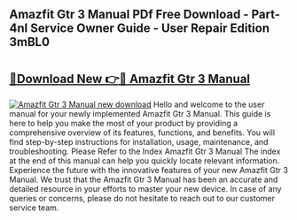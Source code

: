 ## Amazfit Gtr 3 Manual PDf Free Download - Part-4nl Service Owner Guide - User Repair Edition 3mBL0

# <h2><a href="http://cf15337.oget.top/?id=Amazfit+Gtr+3+Manual">🔗Download New 👉🔴 Amazfit Gtr 3 Manual</a></h2>

[![Amazfit Gtr 3 Manual new download](https://i.imgur.com/5g1atiW.png)](http://cf15337.oget.top/?id=Amazfit+Gtr+3+Manual)
Hello and welcome to the user manual for your newly implemented Amazfit Gtr 3 Manual. This guide is here to help you make the most of your product by providing a comprehensive overview of its features, functions, and benefits. You will find step-by-step instructions for installation, usage, maintenance, and troubleshooting. Please Refer to the Index Amazfit Gtr 3 Manual The index at the end of this manual can help you quickly locate relevant information. Experience the future with the innovative features of your new Amazfit Gtr 3 Manual. We trust that the Amazfit Gtr 3 Manual has been an accurate and detailed resource in your efforts to master your new device. In case of any queries or concerns, please do not hesitate to reach out to our customer service team.

